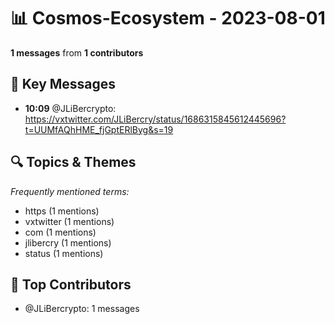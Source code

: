 # 📊 Cosmos-Ecosystem - 2023-08-01
**1 messages** from **1 contributors**

## 💬 Key Messages
- **10:09** @JLiBercrypto: https://vxtwitter.com/JLiBercry/status/1686315845612445696?t=UUMfAQhHME_fjGptERlByg&s=19

## 🔍 Topics & Themes
*Frequently mentioned terms:*
- https (1 mentions)
- vxtwitter (1 mentions)
- com (1 mentions)
- jlibercry (1 mentions)
- status (1 mentions)

## 👥 Top Contributors
- @JLiBercrypto: 1 messages